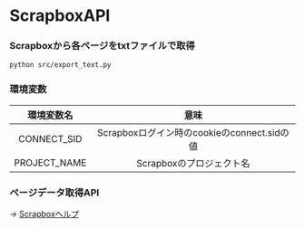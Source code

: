 # ScrapboxAPI

### Scrapboxから各ページをtxtファイルで取得
```
python src/export_text.py
```

### 環境変数

| 環境変数名 | 意味 |
|:-:|:-:|
| CONNECT\_SID | Scrapboxログイン時のcookieのconnect.sidの値 |
| PROJECT\_NAME | Scrapboxのプロジェクト名 |

### ページデータ取得API
-> [Scrapboxヘルプ](https://scrapbox.io/help-jp/API)
